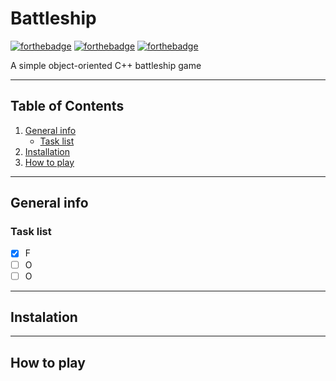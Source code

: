 # Battleship

[![forthebadge](https://forthebadge.com/images/badges/made-with-c-plus-plus.svg)](https://forthebadge.com) [![forthebadge](https://forthebadge.com/images/badges/built-with-love.svg)](https://forthebadge.com) [![forthebadge](https://forthebadge.com/images/badges/powered-by-coffee.svg)](https://forthebadge.com)

A simple object-oriented C++ battleship game

---
## Table of Contents
1. [General info](#general-info)
    - [Task list](#task-list)
2. [Installation](#installation)
3. [How to play](#how-to-play)
---

## General info

### Task list
- [x] F
- [ ] O
- [ ] O

---

## Instalation

---

## How to play
